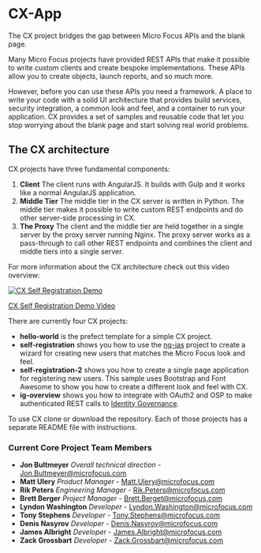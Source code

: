 # CX-App

The CX project bridges the gap between Micro Focus APIs and the blank page.

Many Micro Focus projects have provided REST APIs that make it possible to write custom clients and create bespoke implementations.  These APIs allow you to create objects, launch reports, and so much more.

However, before you can use these APIs you need a framework.  A place to write your code with a solid UI architecture that provides build services, security integration, a common look and feel, and a container to run your application.  CX provides a set of samples and reusable code that let you stop worrying about the blank page and start solving real world problems.

## The CX architecture

CX projects have three fundamental components:

1. **Client**  The client runs with AngularJS.  It builds with Gulp and it works like a normal AngularJS application.
1. **Middle Tier**  The middle tier in the CX server is written in Python.  The middle tier makes it possible to write custom REST endpoints and do other server-side processing in CX.
1. **The Proxy** The client and the middle tier are held together in a single server by the proxy server running Nginx.  The proxy server works as a pass-through to call other REST endpoints and combines the client and middle tiers into a single server.

For more information about the CX architecture check out this video overview:

[![CX Self Registration Demo](https://raw.github.com/MicroFocus/cx/master/doc/video_screenshot.png)](https://vimeo.com/226010406)

[CX Self Registration Demo Video](https://vimeo.com/226010406)

There are currently four CX projects:  

*   **hello-world** is the prefect template for a simple CX project.
*   **self-registration** shows you how to use the [ng-ias](https://github.com/MicroFocus/ng-ias) project to create a wizard for creating new users that matches the Micro Focus look and feel.
*   **self-registration-2** shows you how to create a single page application for registering new users.  This sample uses Bootstrap and Font Awesome to show you how to create a different look and feel with CX.
*   **ig-overview** shows you how to integrate with OAuth2 and OSP to make authenticated REST calls to [Identity Governance](https://www.netiq.com/products/identity-governance/).

To use CX clone or download the repository.  Each of those projects has a separate README file with instructions.



### Current Core Project Team Members

*   **Jon Bultmeyer** _Overall technical direction_ - Jon.Bultmeyer@microfocus.com
*	**Matt Ulery**	_Product Manager_ - Matt.Ulery@microfocus.com
*	**Rik Peters**	_Engineering Manager_ - Rik.Peters@microfocus.com
*	**Brett Berger** _Project Manager_ - Brett.Berget@microfocus.com
*	**Lyndon Washington** _Developer_ - Lyndon.Washington@microfocus.com
*	**Tony Stephens** _Developer_ - Tony.Stephens@microfocus.com
*	**Denis Nasyrov** _Developer_ - Denis.Nasyrov@microfocus.com
*	**James Albright** _Developer_ - James.Albright@microfocus.com
*	**Zack Grossbart** _Developer_ - Zack.Grossbart@microfocus.com
